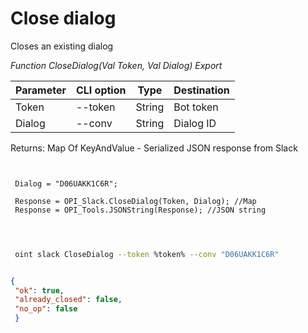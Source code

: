 ﻿---
sidebar_position: 2
---

# Close dialog
 Closes an existing dialog


*Function CloseDialog(Val Token, Val Dialog) Export*

 | Parameter | CLI option | Type | Destination |
 |-|-|-|-|
 | Token | --token | String | Bot token |
 | Dialog | --conv | String | Dialog ID |

 
 Returns: Map Of KeyAndValue - Serialized JSON response from Slack

```bsl title="Code example"
	
 
 Dialog = "D06UAKK1C6R";
 
 Response = OPI_Slack.CloseDialog(Token, Dialog); //Map
 Response = OPI_Tools.JSONString(Response); //JSON string
 
	
```

```sh title="CLI command example"
 
 oint slack CloseDialog --token %token% --conv "D06UAKK1C6R"

```


```json title="Result"

{
 "ok": true,
 "already_closed": false,
 "no_op": false
 }

```
